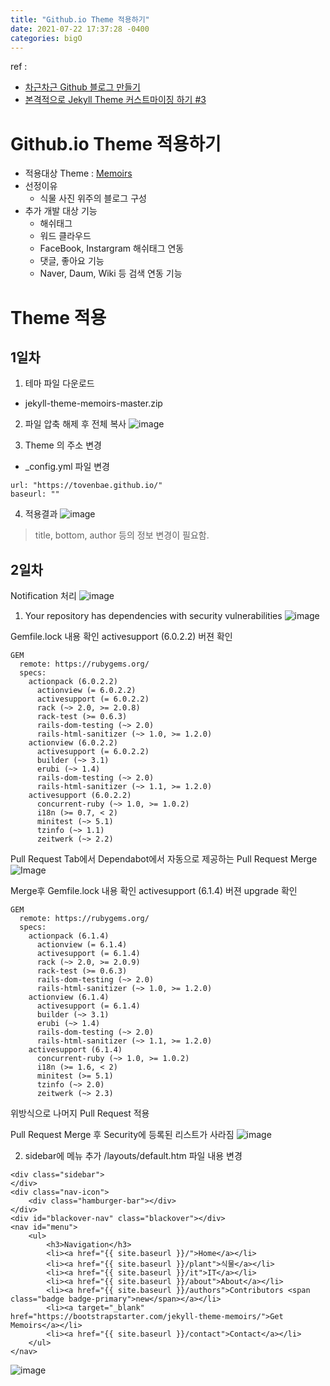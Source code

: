 ```yaml
---
title: "Github.io Theme 적용하기"
date: 2021-07-22 17:37:28 -0400
categories: bigO
---
```


ref : 
- [차근차근 Github 블로그 만들기](https://zoomkoding.github.io/gitblog/2019/08/15/git-blog-1.html)
- [본격적으로 Jekyll Theme 커스트마이징 하기 #3](https://www.jihyeleee.com/blog/third-designer-can-make-jekyll-blog/)

# Github.io Theme 적용하기
- 적용대상 Theme : [Memoirs](http://jekyllthemes.org/themes/memoirs-jekyll-theme/)
- 선정이유 
    - 식물 사진 위주의 블로그 구성
- 추가 개발 대상 기능
    - 해쉬태그
    - 워드 클라우드
    - FaceBook, Instargram 해쉬태그 연동
    - 댓글, 좋아요 기능
    - Naver, Daum, Wiki 등 검색 연동 기능

# Theme 적용
## 1일차
1. 테마 파일 다운로드
- jekyll-theme-memoirs-master.zip

2. 파일 압축 해제 후 전체 복사
![image](https://user-images.githubusercontent.com/7900446/126611937-5a45a60c-4369-42e8-9962-6eb8660eefa7.png)

3. Theme 의 주소 변경
- _config.yml 파일 변경
```
url: "https://tovenbae.github.io/"
baseurl: ""
```
4. 적용결과
![image](https://user-images.githubusercontent.com/7900446/126612939-78f324a3-f7f3-4f35-ab7b-d83e6ba44453.png)

> title, bottom, author 등의 정보 변경이 필요함.

## 2일차
Notification 처리
![image](https://user-images.githubusercontent.com/7900446/126753964-8a2b7ff3-da89-4db6-94ed-f25c553f225f.png)

1. Your repository has dependencies with security vulnerabilities
![image](https://user-images.githubusercontent.com/7900446/126754285-c97ea249-4c3d-4ff6-bbc2-da4ba1b5d750.png)

Gemfile.lock 내용 확인
activesupport (6.0.2.2) 버젼 확인
```
GEM
  remote: https://rubygems.org/
  specs:
    actionpack (6.0.2.2)
      actionview (= 6.0.2.2)
      activesupport (= 6.0.2.2)
      rack (~> 2.0, >= 2.0.8)
      rack-test (>= 0.6.3)
      rails-dom-testing (~> 2.0)
      rails-html-sanitizer (~> 1.0, >= 1.2.0)
    actionview (6.0.2.2)
      activesupport (= 6.0.2.2)
      builder (~> 3.1)
      erubi (~> 1.4)
      rails-dom-testing (~> 2.0)
      rails-html-sanitizer (~> 1.1, >= 1.2.0)
    activesupport (6.0.2.2)
      concurrent-ruby (~> 1.0, >= 1.0.2)
      i18n (>= 0.7, < 2)
      minitest (~> 5.1)
      tzinfo (~> 1.1)
      zeitwerk (~> 2.2)
```

Pull Request Tab에서 Dependabot에서 자동으로 제공하는 Pull Request Merge
![Image](https://user-images.githubusercontent.com/7900446/126756177-7348cafd-392b-4ca8-9dbe-bca35a62477e.png)

Merge후 Gemfile.lock 내용 확인
activesupport (6.1.4) 버젼 upgrade 확인
```
GEM
  remote: https://rubygems.org/
  specs:
    actionpack (6.1.4)
      actionview (= 6.1.4)
      activesupport (= 6.1.4)
      rack (~> 2.0, >= 2.0.9)
      rack-test (>= 0.6.3)
      rails-dom-testing (~> 2.0)
      rails-html-sanitizer (~> 1.0, >= 1.2.0)
    actionview (6.1.4)
      activesupport (= 6.1.4)
      builder (~> 3.1)
      erubi (~> 1.4)
      rails-dom-testing (~> 2.0)
      rails-html-sanitizer (~> 1.1, >= 1.2.0)
    activesupport (6.1.4)
      concurrent-ruby (~> 1.0, >= 1.0.2)
      i18n (>= 1.6, < 2)
      minitest (>= 5.1)
      tzinfo (~> 2.0)
      zeitwerk (~> 2.3)
```

위방식으로 나머지 Pull Request 적용

Pull Request Merge 후 Security에 등록된 리스트가 사라짐 
![image](https://user-images.githubusercontent.com/7900446/126756918-954cff4b-e5d3-4934-a8cb-a0bfd629c443.png)

2. sidebar에 메뉴 추가
/layouts/default.htm 파일 내용 변경
```
<div class="sidebar">    
</div>   
<div class="nav-icon">
    <div class="hamburger-bar"></div>
</div>
<div id="blackover-nav" class="blackover"></div>
<nav id="menu">
    <ul>
        <h3>Navigation</h3>
        <li><a href="{{ site.baseurl }}/">Home</a></li>
        <li><a href="{{ site.baseurl }}/plant">식물</a></li>
        <li><a href="{{ site.baseurl }}/it">IT</a></li>
        <li><a href="{{ site.baseurl }}/about">About</a></li>
        <li><a href="{{ site.baseurl }}/authors">Contributors <span class="badge badge-primary">new</span></a></li>
        <li><a target="_blank" href="https://bootstrapstarter.com/jekyll-theme-memoirs/">Get Memoirs</a></li>      
        <li><a href="{{ site.baseurl }}/contact">Contact</a></li>       
    </ul>   
</nav>
```

![image](https://user-images.githubusercontent.com/7900446/126758645-1f822776-d02c-4ac0-948f-d3e25c7e1b69.png)

